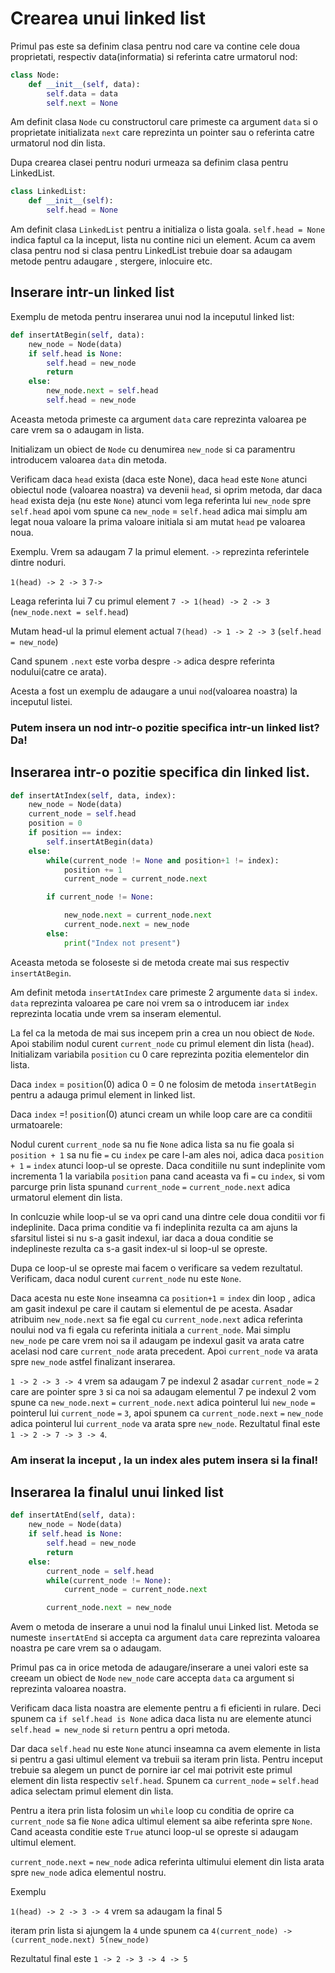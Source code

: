 # Crearea unui linked list

Primul pas este sa definim clasa pentru nod care va contine cele doua proprietati, respectiv data(informatia) si referinta catre urmatorul nod:

```python
class Node:
    def __init__(self, data):
        self.data = data
        self.next = None
```

Am definit clasa `Node` cu constructorul care primeste ca argument `data` si o proprietate initializata `next` care reprezinta un pointer sau o referinta catre urmatorul nod din lista.

Dupa crearea clasei pentru noduri urmeaza sa definim clasa pentru LinkedList.

```python
class LinkedList:
    def __init__(self):
        self.head = None
```

Am definit clasa `LinkedList` pentru a initializa o lista goala. `self.head = None` indica faptul ca la inceput, lista nu contine nici un element. Acum ca avem clasa pentru nod si clasa pentru LinkedList trebuie doar sa adaugam metode pentru adaugare , stergere, inlocuire etc.

## Inserare intr-un linked list

Exemplu de metoda pentru inserarea unui nod la inceputul linked list:

```python
def insertAtBegin(self, data):
    new_node = Node(data)
    if self.head is None:
        self.head = new_node
        return
    else:
        new_node.next = self.head
        self.head = new_node
```

Aceasta metoda primeste ca argument `data` care reprezinta valoarea pe care vrem sa o adaugam in lista.

Initializam un obiect de `Node` cu denumirea `new_node` si ca paramentru introducem valoarea `data` din metoda.

Verificam daca `head` exista (daca este None), daca `head` este `None` atunci obiectul node (valoarea noastra) va devenii `head`, si oprim metoda, dar daca `head` exista deja (nu este `None`) atunci vom lega referinta lui `new_node` spre `self.head` apoi vom spune ca `new_node` = `self.head` adica mai simplu am legat noua valoare la prima valoare initiala si am mutat `head` pe valoarea noua. 

Exemplu. Vrem sa adaugam 7 la primul element. `->` reprezinta referintele dintre noduri.

`1(head) -> 2 -> 3`   `7->`

Leaga referinta lui 7 cu primul element `7 -> 1(head) -> 2 -> 3` (`new_node.next = self.head`)

Mutam head-ul la primul element actual `7(head) -> 1 -> 2 -> 3` (`self.head = new_node`)

Cand spunem `.next` este vorba despre `->` adica despre referinta nodului(catre ce arata).


Acesta a fost un exemplu de adaugare a unui `nod`(valoarea noastra) la inceputul listei.

### Putem insera un nod intr-o pozitie specifica intr-un linked list? Da!

## Inserarea intr-o pozitie specifica din linked list.

```python
def insertAtIndex(self, data, index):
    new_node = Node(data)
    current_node = self.head
    position = 0
    if position == index:
        self.insertAtBegin(data)
    else:
        while(current_node != None and position+1 != index):
            position += 1
            current_node = current_node.next

        if current_node != None:

            new_node.next = current_node.next
            current_node.next = new_node
        else:
            print("Index not present")
```

Aceasta metoda se foloseste si de metoda create mai sus respectiv `insertAtBegin`.

Am definit metoda `insertAtIndex` care primeste 2 argumente `data` si `index`. `data` reprezinta valoarea pe care noi vrem sa o introducem iar `index` reprezinta locatia unde vrem sa inseram elementul.

La fel ca la metoda de mai sus incepem prin a crea un nou obiect de `Node`. Apoi stabilim nodul curent `current_node` cu primul element din lista (`head`).
Initializam variabila `position` cu  0 care reprezinta pozitia elementelor din lista.

Daca `index` = `position`(0) adica 0 = 0 ne folosim de metoda `insertAtBegin` pentru a adauga primul element in linked list.

Daca `index` =! `position`(0) atunci cream un while loop care are ca conditii urmatoarele:

Nodul curent `current_node` sa nu fie `None` adica lista sa nu fie goala si `position + 1` sa nu fie `=` cu `index` pe care l-am ales noi, adica daca `position + 1` `=` `index` atunci loop-ul se opreste. Daca conditiile nu sunt indeplinite vom incrementa 1 la variabila `position` pana cand aceasta va fi `=` cu `index`, si vom parcurge prin lista spunand `current_node` `=` `current_node.next` adica urmatorul element din lista.

In conlcuzie while loop-ul se va opri cand una dintre cele doua conditii vor fi indeplinite. Daca prima conditie va fi indeplinita rezulta ca am ajuns la sfarsitul listei si nu s-a gasit indexul, iar daca a doua conditie se indeplineste rezulta ca s-a gasit index-ul si loop-ul se opreste.

Dupa ce loop-ul se opreste mai facem o verificare sa vedem rezultatul. Verificam, daca nodul curent `current_node` nu este `None`. 

Daca acesta nu este `None` inseamna ca `position+1` = `index` din loop , adica am gasit indexul pe care il cautam si elementul de pe acesta. Asadar atribuim `new_node.next` sa fie egal cu `current_node.next` adica referinta noului nod va fi egala cu referinta initiala a `current_node`. Mai simplu `new_node` pe care vrem noi sa il adaugam pe indexul gasit va arata catre acelasi nod care `current_node` arata precedent. Apoi `current_node` va arata spre `new_node` astfel finalizant inserarea. 

`1 -> 2 -> 3 -> 4` vrem sa adaugam 7 pe indexul 2 asadar `current_node` `=` `2` care are pointer spre `3` si ca noi sa adaugam elementul 7 pe indexul 2 vom spune ca `new_node.next` `=` `current_node.next` adica pointerul lui `new_node` `=` pointerul lui `current_node` `=` `3`, apoi spunem ca `current_node.next` `=` `new_node` adica pointerul lui `current_node` va arata spre `new_node`.  Rezultatul final este `1 -> 2 -> 7 -> 3 -> 4`.


### Am inserat la inceput , la un index ales putem insera si la final!

## Inserarea la finalul unui linked list

```python
def insertAtEnd(self, data):
    new_node = Node(data)
    if self.head is None:
        self.head = new_node
        return
    else:
        current_node = self.head
        while(current_node != None):
            current_node = current_node.next

        current_node.next = new_node
```

Avem o metoda de inserare a unui nod la finalul unui Linked list. Metoda se numeste `insertAtEnd` si accepta ca argument `data` care reprezinta valoarea noastra pe care vrem sa o adaugam.

Primul pas ca in orice metoda de adaugare/inserare a unei valori este sa creeam un obiect de `Node` `new_node` care accepta `data` ca argument si reprezinta valoarea noastra.

Verificam daca lista noastra are elemente pentru a fi eficienti in rulare. Deci spunem ca `if self.head is None` adica daca lista nu are elemente atunci `self.head = new_node` si `return` pentru a opri metoda.

Dar daca `self.head` nu este `None` atunci inseamna ca avem elemente in lista si pentru a gasi ultimul element va trebuii sa iteram prin lista. Pentru inceput trebuie sa alegem un punct de pornire iar cel mai potrivit este primul element din lista respectiv `self.head`. Spunem ca `current_node` `=` `self.head` adica selectam primul element din lista.

Pentru a itera prin lista folosim un `while` loop cu conditia de oprire ca `current_node` sa fie `None` adica ultimul element sa aibe referinta spre `None`. Cand aceasta conditie este `True` atunci loop-ul se opreste si adaugam ultimul element.

`current_node.next` `=` `new_node` adica referinta ultimului element din lista arata spre `new_node` adica elementul nostru.

Exemplu 

`1(head) -> 2 -> 3 -> 4` vrem sa adaugam la final 5

iteram prin lista si ajungem la `4` unde spunem ca `4(current_node) ->(current_node.next) 5(new_node)` 

Rezultatul final este `1 -> 2 -> 3 -> 4 -> 5`